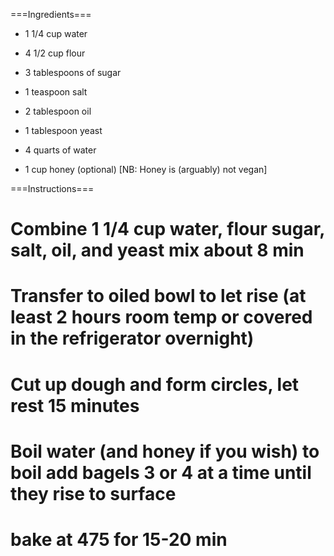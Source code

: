 ===Ingredients===

* 1 1/4 cup water

* 4 1/2 cup flour

* 3 tablespoons of sugar

* 1 teaspoon salt

* 2 tablespoon oil

* 1 tablespoon yeast

* 4 quarts of water

* 1 cup honey (optional) [NB: Honey is (arguably) not vegan]

===Instructions===

# Combine 1 1/4 cup water, flour sugar, salt, oil, and yeast mix about 8 min
# Transfer to oiled bowl to let rise (at least 2 hours room temp or covered in the refrigerator overnight)
# Cut up dough and form circles, let rest 15 minutes
# Boil water (and honey if you wish) to boil add bagels 3 or 4 at a time until they rise to surface
# bake at 475 for 15-20 min